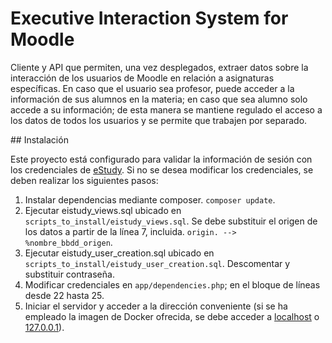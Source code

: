 # Executive Interaction System for Moodle

Cliente y API que permiten, una vez desplegados, extraer datos sobre la interacción de los usuarios de Moodle en relación a asignaturas específicas. En caso que el usuario sea profesor, puede acceder a la información de sus alumnos en la materia; en caso que sea alumno solo accede a su información; de esta manera se mantiene regulado el acceso a los datos de todos los usuarios y se permite que trabajen por separado.

## Instalación

Este proyecto está configurado para validar la información de sesión con los credenciales de [eStudy](https://estudy.salle.url.edu/). Si no se desea modificar los credenciales, se deben realizar los siguientes pasos:

1. Instalar dependencias mediante composer. `composer update`.
2. Ejecutar eistudy_views.sql ubicado en `scripts_to_install/eistudy_views.sql`. Se debe substituir el origen de los datos a partir de la línea 7, incluida. `origin. --> %nombre_bbdd_origen`.
2. Ejecutar eistudy_user_creation.sql ubicado en `scripts_to_install/eistudy_user_creation.sql`. Descomentar y substituir contraseña.
3. Modificar credenciales en `app/dependencies.php`; en el bloque de líneas desde 22 hasta 25.
4. Iniciar el servidor y acceder a la dirección conveniente (si se ha empleado la imagen de Docker ofrecida, se debe acceder a [localhost](localhost) o [127.0.0.1](127.0.0.1)).
